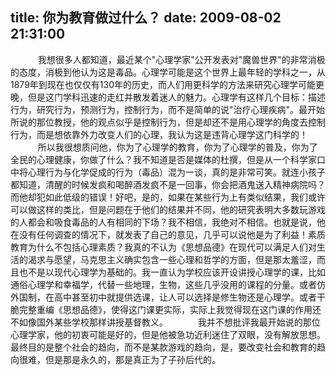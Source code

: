 title: 你为教育做过什么？
date: 2009-08-02 21:31:00
---

　　    我想很多人都知道，最近某个"心理学家"公开发表对"魔兽世界"的非常消极的态度，消极到他认为这是毒品。心理学可能是这个世界上最年轻的学科之一，从1879年到现在也仅仅有130年的历史，而人们用更科学的方法来研究心理学可能更晚，但是这门学科迅速的走红并散发着迷人的魅力。心理学有这样几个目标：描述行为，研究行为，预测行为，控制行为，而不是简单的说"治疗心理疾病"。最开始所说的那位教授，他的观点似乎是控制行为，但是却还不是用心理学的角度去控制行为，而是想依靠外力改变人们的心理，我认为这是违背心理学这门科学的！
 　　    所以我很想质问他，你为了心理学的教育，你为了心理学的普及，你为了全民的心理健康，你做了什么？我不知道是否是媒体的杜撰，但是从一个科学家口中将心理行为与化学促成的行为（毒品）混为一谈，真的是非常可笑。就连小孩子都知道，清醒的时候发疯和喝醉酒发疯不是一回事，你会把酒鬼送入精神病院吗？而他却犯如此低级的错误！好吧，是的，如果在某些行为上有类似结果，我们或许可以做这样的类比，但是问题在于他们的结果并不同，他的研究表明大多数玩游戏的人都会和吸食毒品的人有相同的下场？我不相信，我绝对不相信。也就是说，他在没有任何调查的情况下，就发表了自己的意见，几乎可以说他是为了利益！素质教育为什么不包括心理素质？我真的不认为《思想品德》在现代可以满足人们对生活的渴求与愿望，马克思主义确实包含一些心理和哲学的方面，但是那太羞涩，而且也不是以现代心理学为基础的。我一直认为学校应该开设讲授心理学的课，比如通俗心理学和幸福学，代替一些地理，生物，这些几乎没用的课程的分量。或者仿外国制，在高中甚至初中就提供选课，让人可以选择是修生物还是心理学。或者干脆完整重编《思想品德》，使得这门课更实际，实际上我觉得现在这门课的作用还不如像国外某些学校那样讲授基督教义。
 　　    我并不想批评我最开始说的那位心理学家，他的初衷可能是好的，但是他被急功近利迷住了双眼，没有解放思想。最终目的是整个社会的趋向，而不是某款游戏的趋向，是，要改变社会和教育的趋向很难，但是那是永久的，那是真正为了子孙后代的。